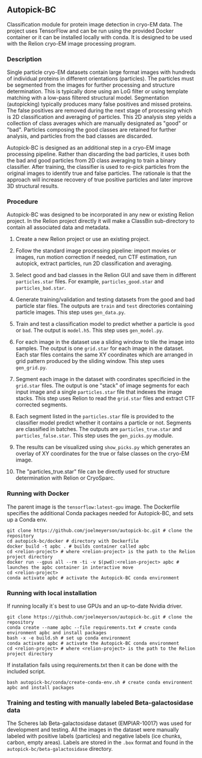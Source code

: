 ## Autopick-BC

Classification module for protein image detection in cryo-EM data. The project uses TensorFlow and can be run using the provided Docker container or it can be installed locally with conda. It is designed to be used with the Relion cryo-EM image processing program. 

### Description

Single particle cryo-EM datasets contain large format images with hundreds of individual proteins in different orientations (particles). The particles must be segmented from the images for further processing and structure determination. This is typically done using an LoG filter or using template matching with a low-pass filtered structural model. Segmentation (autopicking) typically produces many false positives and missed proteins. The false positives are removed during the next stage of processing which is 2D classification and averaging of particles. This 2D analysis step yields a collection of class averages which are manually designated as "good" or "bad". Particles composing the good classes are retained for further analysis, and particles from the bad classes are discarded.

Autopick-BC is designed as an additional step in a cryo-EM image processing pipeline. Rather than discarding the bad particles, it uses both the bad and good particles from 2D class averaging to train a binary classifier. After training, the classifier is used to re-pick particles from the original images to identify true and false particles. The rationale is that the approach will increase recovery of true positive particles and later improve 3D structural results.

### Procedure

Autopick-BC was designed to be incorporated in any new or existing Relion project. In the Relion project directly it will make a ClassBin sub-directory to contain all associated data and metadata.

1. Create a new Relion project or use an existing project.

2. Follow the standard image processing pipeline: import movies or images, run motion correction if needed, run CTF estimation, run autopick, extract particles, run 2D classification and averaging.

3. Select good and bad classes in the Relion GUI and save them in different `particles.star` files. For example, `particles_good.star` and `particles_bad.star`. 

4. Generate training/validation and testing datasets from the good and bad particle star files. The outputs are `train` and `test` directories containing particle images. This step uses `gen_data.py`.

5. Train and test a classification model to predict whether a particle is `good` or `bad`. The output is `model.h5`. This step uses `gen_model.py`.

6. For each image in the dataset use a sliding window to tile the image into samples. The output is one `grid.star` for each image in the dataset. Each star files contains the same XY coordinates which are arranged in grid pattern produced by the sliding window. This step uses `gen_grid.py`.

7. Segment each image in the dataset with coordinates specificied in the `grid.star` files. The output is one "stack" of image segments for each input image and a single `particles.star` file that indexes the image stacks. This step uses Relion to read the `grid.star` files and extract CTF corrected segments.

8. Each segment listed in the `particles.star` file is provided to the classifier model predict whether it contains a particle or not. Segments are classified in batches. The outputs are `particles_true.star` and `particles_false.star`. This step uses the `gen_picks.py` module.

9. The results can be visualized using `show_picks.py` which generates an overlay of XY coordinates for the true or false classes on the cryo-EM image.

10. The "particles_true.star" file can be directly used for structure determination with Relion or CryoSparc.

### Running with Docker

The parent image is the `tensorflow:latest-gpu` image. The Dockerfile specifies the additional Conda packages needed for Autopick-BC, and sets up a Conda env.

	git clone https://github.com/joelmeyerson/autopick-bc.git # clone the repository
	cd autopick-bc/docker # directory with Dockerfile 
	docker build -t apbc . # builds container called apbc
	cd <relion-project> # where <relion-project> is the path to the Relion project directory
	docker run --gpus all --rm -ti -v $(pwd):<relion-project> apbc # launches the apbc container in interactive move
	cd <relion-project>
	conda activate apbc # activate the Autopick-BC conda environment

### Running with local installation

If running locally it`s best to use GPUs and an up-to-date Nvidia driver.

	git clone https://github.com/joelmeyerson/autopick-bc.git # clone the repository
	conda create --name apbc --file requirements.txt # create conda environment apbc and install packages
	bash -x -e build.sh # set up conda environment
	conda activate apbc # activate the Autopick-BC conda environment
	cd <relion-project> # where <relion-project> is the path to the Relion project directory

If installation fails using requirements.txt then it can be done with the included script.

	bash autopick-bc/conda/create-conda-env.sh # create conda environment apbc and install packages

### Training and testing with manually labeled Beta-galactosidase data

The Scheres lab Beta-galactosidase dataset (EMPIAR-10017) was used for development and testing. All the images in the dataset were manually labeled with positive labels (particles) and negative labels (ice chunks, carbon, empty areas). Labels are stored in the `.box` format and found in the `autopick-bc/beta-galactosidase` directory.